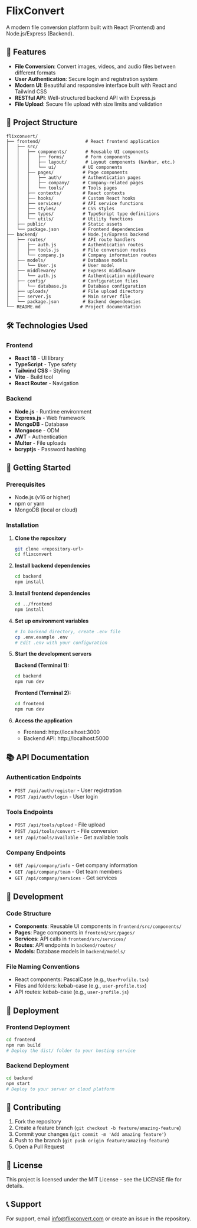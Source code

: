 # FlixConvert

A modern file conversion platform built with React (Frontend) and Node.js/Express (Backend).

## 🚀 Features

- **File Conversion**: Convert images, videos, and audio files between different formats
- **User Authentication**: Secure login and registration system
- **Modern UI**: Beautiful and responsive interface built with React and Tailwind CSS
- **RESTful API**: Well-structured backend API with Express.js
- **File Upload**: Secure file upload with size limits and validation

## 📁 Project Structure

```
flixconvert/
├── frontend/                 # React frontend application
│   ├── src/
│   │   ├── components/       # Reusable UI components
│   │   │   ├── forms/        # Form components
│   │   │   ├── layout/       # Layout components (Navbar, etc.)
│   │   │   └── ui/          # UI components
│   │   ├── pages/           # Page components
│   │   │   ├── auth/        # Authentication pages
│   │   │   ├── company/     # Company-related pages
│   │   │   └── tools/       # Tools pages
│   │   ├── contexts/        # React contexts
│   │   ├── hooks/           # Custom React hooks
│   │   ├── services/        # API service functions
│   │   ├── styles/          # CSS styles
│   │   ├── types/           # TypeScript type definitions
│   │   └── utils/           # Utility functions
│   ├── public/              # Static assets
│   └── package.json         # Frontend dependencies
├── backend/                 # Node.js/Express backend
│   ├── routes/              # API route handlers
│   │   ├── auth.js          # Authentication routes
│   │   ├── tools.js         # File conversion routes
│   │   └── company.js       # Company information routes
│   ├── models/              # Database models
│   │   └── User.js          # User model
│   ├── middleware/          # Express middleware
│   │   └── auth.js          # Authentication middleware
│   ├── config/              # Configuration files
│   │   └── database.js      # Database configuration
│   ├── uploads/             # File upload directory
│   ├── server.js            # Main server file
│   └── package.json         # Backend dependencies
└── README.md               # Project documentation
```

## 🛠️ Technologies Used

### Frontend
- **React 18** - UI library
- **TypeScript** - Type safety
- **Tailwind CSS** - Styling
- **Vite** - Build tool
- **React Router** - Navigation

### Backend
- **Node.js** - Runtime environment
- **Express.js** - Web framework
- **MongoDB** - Database
- **Mongoose** - ODM
- **JWT** - Authentication
- **Multer** - File uploads
- **bcryptjs** - Password hashing

## 🚀 Getting Started

### Prerequisites
- Node.js (v16 or higher)
- npm or yarn
- MongoDB (local or cloud)

### Installation

1. **Clone the repository**
   ```bash
   git clone <repository-url>
   cd flixconvert
   ```

2. **Install backend dependencies**
   ```bash
   cd backend
   npm install
   ```

3. **Install frontend dependencies**
   ```bash
   cd ../frontend
   npm install
   ```

4. **Set up environment variables**
   ```bash
   # In backend directory, create .env file
   cp .env.example .env
   # Edit .env with your configuration
   ```

5. **Start the development servers**

   **Backend (Terminal 1):**
   ```bash
   cd backend
   npm run dev
   ```

   **Frontend (Terminal 2):**
   ```bash
   cd frontend
   npm run dev
   ```

6. **Access the application**
   - Frontend: http://localhost:3000
   - Backend API: http://localhost:5000

## 📚 API Documentation

### Authentication Endpoints
- `POST /api/auth/register` - User registration
- `POST /api/auth/login` - User login

### Tools Endpoints
- `POST /api/tools/upload` - File upload
- `POST /api/tools/convert` - File conversion
- `GET /api/tools/available` - Get available tools

### Company Endpoints
- `GET /api/company/info` - Get company information
- `GET /api/company/team` - Get team members
- `GET /api/company/services` - Get services

## 🔧 Development

### Code Structure
- **Components**: Reusable UI components in `frontend/src/components/`
- **Pages**: Page components in `frontend/src/pages/`
- **Services**: API calls in `frontend/src/services/`
- **Routes**: API endpoints in `backend/routes/`
- **Models**: Database models in `backend/models/`

### File Naming Conventions
- React components: PascalCase (e.g., `UserProfile.tsx`)
- Files and folders: kebab-case (e.g., `user-profile.tsx`)
- API routes: kebab-case (e.g., `user-profile.js`)

## 🚀 Deployment

### Frontend Deployment
```bash
cd frontend
npm run build
# Deploy the dist/ folder to your hosting service
```

### Backend Deployment
```bash
cd backend
npm start
# Deploy to your server or cloud platform
```

## 🤝 Contributing

1. Fork the repository
2. Create a feature branch (`git checkout -b feature/amazing-feature`)
3. Commit your changes (`git commit -m 'Add amazing feature'`)
4. Push to the branch (`git push origin feature/amazing-feature`)
5. Open a Pull Request

## 📄 License

This project is licensed under the MIT License - see the LICENSE file for details.

## 📞 Support

For support, email info@flixconvert.com or create an issue in the repository. 